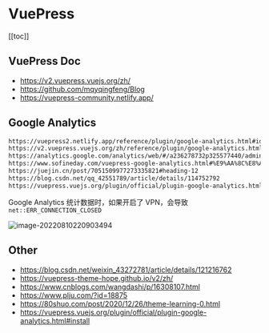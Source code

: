 # VuePress

<!--
 * @Author: rich1e
 * @Date: 2022-08-06 18:50:51
 * @LastEditors: rich1e
 * @LastEditTime: 2022-08-10 22:14:27
-->

[[toc]]

## VuePress Doc

- https://v2.vuepress.vuejs.org/zh/
- https://github.com/mqyqingfeng/Blog
- https://vuepress-community.netlify.app/

## Google Analytics

```markdown
https://vuepress2.netlify.app/reference/plugin/google-analytics.html#id
https://v2.vuepress.vuejs.org/zh/reference/plugin/google-analytics.html
https://analytics.google.com/analytics/web/#/a236278732p325577440/admin/streams/table/
https://www.sofineday.com/vuepress-google-analytics.html#%E9%AA%8C%E8%AF%81
https://juejin.cn/post/7051509977273335821#heading-12
https://blog.csdn.net/qq_42551789/article/details/114752792
https://vuepress.vuejs.org/plugin/official/plugin-google-analytics.html#install
```

Google Analytics 统计数据时，如果开启了 VPN，会导致 `net::ERR_CONNECTION_CLOSED`

![image-20220810220903494](@images\note\image-20220810220903494.png)

## Other

- https://blog.csdn.net/weixin_43272781/article/details/121216762
- https://vuepress-theme-hope.github.io/v2/zh/
- https://www.cnblogs.com/wangdashi/p/16308107.html
- https://www.plju.com/?id=18875
- https://80shuo.com/post/2020/12/26/theme-learning-0.html
- https://vuepress.vuejs.org/plugin/official/plugin-google-analytics.html#install
